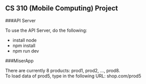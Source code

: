 CS 310 (Mobile Computing) Project
----

###API Server

To use the API Server, do the following:  
- install node  
- npm install  
- npm run dev

###MiserApp

There are currently 8 products: prod1, prod2, ..., prod8.  
To load data of prod5, type in the following URL: shop.com/prod5